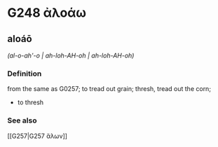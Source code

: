 # G248 ἀλοάω

## aloáō

_(al-o-ah'-o | ah-loh-AH-oh | ah-loh-AH-oh)_

### Definition

from the same as G0257; to tread out grain; thresh, tread out the corn; 

- to thresh

### See also

[[G257|G257 ἅλων]]
